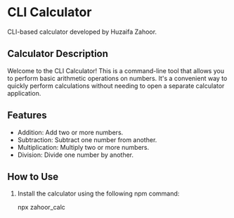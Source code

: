 # CLI Calculator

CLI-based calculator developed by Huzaifa Zahoor.

## Calculator Description

Welcome to the CLI Calculator! This is a command-line tool that allows you to perform basic arithmetic operations on numbers. It's a convenient way to quickly perform calculations without needing to open a separate calculator application.

## Features

- Addition: Add two or more numbers.
- Subtraction: Subtract one number from another.
- Multiplication: Multiply two or more numbers.
- Division: Divide one number by another.

## How to Use

1. Install the calculator using the following npm command:

   npx zahoor_calc
